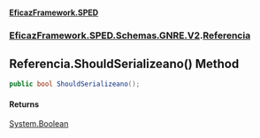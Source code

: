 #### [EficazFramework.SPED](EficazFrameworkSPED.md 'EficazFramework SPED')
### [EficazFramework.SPED.Schemas.GNRE.V2](EficazFramework.SPED.Schemas.GNRE.V2.md 'EficazFramework.SPED.Schemas.GNRE.V2').[Referencia](EficazFramework.SPED.Schemas.GNRE.V2/Referencia.md 'EficazFramework.SPED.Schemas.GNRE.V2.Referencia')

## Referencia.ShouldSerializeano() Method

```csharp
public bool ShouldSerializeano();
```

#### Returns
[System.Boolean](https://docs.microsoft.com/en-us/dotnet/api/System.Boolean 'System.Boolean')